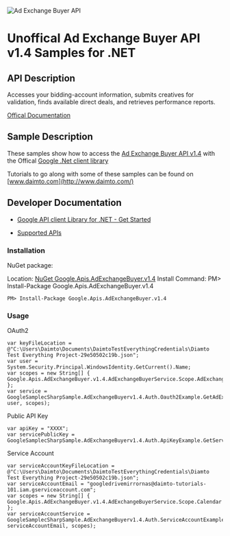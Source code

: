 ﻿![Ad Exchange Buyer API](https://www.google.com/images/icons/product/doubleclick-32.gif)

# Unoffical Ad Exchange Buyer API v1.4 Samples for .NET  

## API Description

Accesses your bidding-account information, submits creatives for validation, finds available direct deals, and retrieves performance reports.

[Offical Documentation](https://developers.google.com/ad-exchange/buyer-rest)

## Sample Description

These samples show how to access the [Ad Exchange Buyer API v1.4](https://developers.google.com/ad-exchange/buyer-rest) with the Offical [Google .Net client library](https://github.com/google/google-api-dotnet-client)

Tutorials to go along with some of these samples can be found on [www.daimto.com](http://www.daimto.com/)

## Developer Documentation

* [Google API client Library for .NET - Get Started](https://developers.google.com/api-client-library/dotnet/get_started)

* [Supported APIs](https://developers.google.com/api-client-library/dotnet/apis/)

### Installation

NuGet package:

Location: [NuGet Google.Apis.AdExchangeBuyer.v1.4](https://www.nuget.org/packages/Google.Apis.AdExchangeBuyer.v1.4)
Install Command: PM>  Install-Package Google.Apis.AdExchangeBuyer.v1.4

```
PM> Install-Package Google.Apis.AdExchangeBuyer.v1.4
```

### Usage

OAuth2
```
var keyFileLocation = @"C:\Users\Daimto\Documents\DaimtoTestEverythingCredentials\Diamto Test Everything Project-29e50502c19b.json";
var user = System.Security.Principal.WindowsIdentity.GetCurrent().Name;
var scopes = new String[] { Google.Apis.AdExchangeBuyer.v1.4.AdExchangeBuyerService.Scope.AdExchangeBuyerReadonly };
var service = GoogleSamplecSharpSample.AdExchangeBuyerv1.4.Auth.Oauth2Example.GetAdExchangeBuyerService(keyFileLocation, user, scopes);
```

Public API Key

```
var apiKey = "XXXX";
var servicePublicKey = GoogleSamplecSharpSample.AdExchangeBuyerv1.4.Auth.ApiKeyExample.GetService(apiKey);
```

Service Account
```
var serviceAccountKeyFileLocation = @"C:\Users\Daimto\Documents\DaimtoTestEverythingCredentials\Diamto Test Everything Project-29e50502c19b.json";
var serviceAccountEmail = "googledrivemirrornas@daimto-tutorials-101.iam.gserviceaccount.com";
var scopes = new String[] { Google.Apis.AdExchangeBuyer.v1.4.AdExchangeBuyerService.Scope.Calendar };            
var serviceAccountService = GoogleSamplecSharpSample.AdExchangeBuyerv1.4.Auth.ServiceAccountExample.AuthenticateServiceAccount(serviceAccountKeyFileLocation, serviceAccountEmail, scopes);
```
